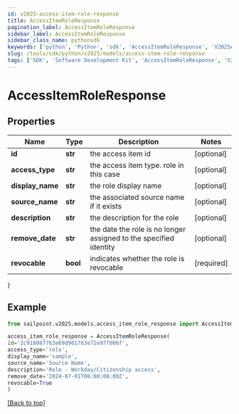 ```yaml
---
id: v2025-access-item-role-response
title: AccessItemRoleResponse
pagination_label: AccessItemRoleResponse
sidebar_label: AccessItemRoleResponse
sidebar_class_name: pythonsdk
keywords: ['python', 'Python', 'sdk', 'AccessItemRoleResponse', 'V2025AccessItemRoleResponse'] 
slug: /tools/sdk/python/v2025/models/access-item-role-response
tags: ['SDK', 'Software Development Kit', 'AccessItemRoleResponse', 'V2025AccessItemRoleResponse']
---
```


# AccessItemRoleResponse


## Properties

Name | Type | Description | Notes
------------ | ------------- | ------------- | -------------
**id** | **str** | the access item id | [optional] 
**access_type** | **str** | the access item type. role in this case | [optional] 
**display_name** | **str** | the role display name | [optional] 
**source_name** | **str** | the associated source name if it exists | [optional] 
**description** | **str** | the description for the role | [optional] 
**remove_date** | **str** | the date the role is no longer assigned to the specified identity | [optional] 
**revocable** | **bool** | indicates whether the role is revocable | [required]
}

## Example

```python
from sailpoint.v2025.models.access_item_role_response import AccessItemRoleResponse

access_item_role_response = AccessItemRoleResponse(
id='2c918087763e69d901763e72e97f006f',
access_type='role',
display_name='sample',
source_name='Source Name',
description='Role - Workday/Citizenship access',
remove_date='2024-07-01T06:00:00.00Z',
revocable=True
)

```
[[Back to top]](#) 

